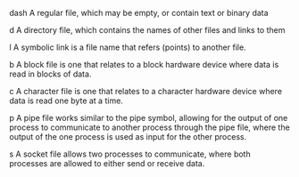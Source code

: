 dash	A regular file, which may be empty, or contain text or binary data

d	A directory file, which contains the names of other files and links to them

l	A symbolic link is a file name that refers (points) to another file.

b	A block file is one that relates to a block hardware device where data is read in blocks of data.

c	A character file is one that relates to a character hardware device where data is read one byte at a time.

p	A pipe file works similar to the pipe symbol, allowing for the output of one process to communicate to another process through the pipe file, where the output of the 
one process is used as input for the other process.

s	A socket file allows two processes to communicate, where both processes are allowed to either send or receive data.

